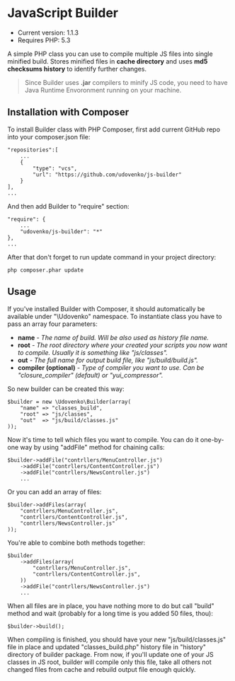 JavaScript Builder
==================

* Current version: 1.1.3
* Requires PHP: 5.3

A simple PHP class you can use to compile multiple JS files into single minified build. Stores minified files in **cache directory** and uses **md5 checksums history** to identify further changes.

> Since Builder uses **.jar** compilers to minify JS code, you need to have Java Runtime Envoronment running on your machine.

Installation with Composer
--------------------------
To install Builder class with PHP Composer, first add current GitHub repo into your composer.json file:

    "repositories":[
        ...
        {      
            "type": "vcs",
            "url": "https://github.com/udovenko/js-builder"
        }
    ],
    ...
    
And then add Builder to "require" section:

    "require": {
        ...
        "udovenko/js-builder": "*"
    },
    ...
After that don't forget to run update command in your project directory:

    php composer.phar update

Usage
-----
    
If you've installed Builder with Composer, it should automatically be available under "\Udovenko" namespace. To instantiate class you have to pass an array four parameters:

* **name** _- The name of build. Will be also used as history file name._
* **root** _- The root directory where your created your scripts you now want to compile. Usually it is something like "js/classes"._ 
* **out** _- The full name for output build file, like "js/build/build.js"._ 
* **compiler (optional)** _- Type of compiler you want to use. Can be "closure_compiler" (default) or "yui_compressor"._

So new builder can be created this way:

    $builder = new \Udovenko\Builder(array(
        "name" => "classes_build",
        "root" => "js/classes",
        "out"  => "js/build/classes.js"
    ));
    
Now it's time to tell which files you want to compile. You can do it one-by-one way by using "addFile" method for chaining calls:

    $builder->addFile("contrllers/MenuController.js")
        ->addFile("contrllers/ContentController.js")
        ->addFile("contrllers/NewsController.js")
        ...
    
Or you can add an array of files:
    
    $builder->addFiles(array(
        "contrllers/MenuController.js",
        "contrllers/ContentController.js",
        "contrllers/NewsController.js"
    ));

You're able to combine both methods together:

    $builder
        ->addFiles(array(
            "contrllers/MenuController.js",
            "contrllers/ContentController.js",
        ))
        ->addFile("contrllers/NewsController.js")
        ...
    
When all files are in place, you have nothing more to do but call "build" method and wait (probably for a long time is you added 50 files, thou):

    $builder->build();
    
When compiling is finished, you should have your new "js/build/classes.js" file in place and updated "classes_build.php" history file in "history" directory of builder package. From now, if you'll update one of your JS classes in JS root, builder will compile only this file, take all others not changed files from cache and rebuild output file enough quickly.